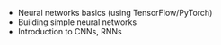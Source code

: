 - Neural networks basics (using TensorFlow/PyTorch)
- Building simple neural networks
- Introduction to CNNs, RNNs
